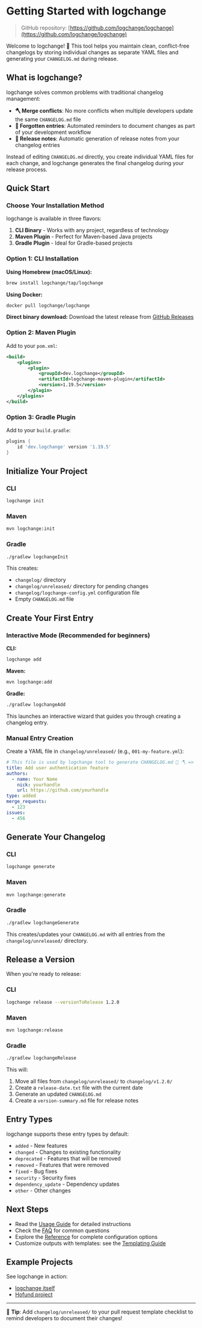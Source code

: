 # Getting Started with logchange

> GitHub repository: [https://github.com/logchange/logchange](https://github.com/logchange/logchange)

Welcome to logchange! 🌳 This tool helps you maintain clean, conflict-free changelogs by storing individual changes as separate YAML files and generating your `CHANGELOG.md` during release.

## What is logchange?

logchange solves common problems with traditional changelog management:

- **🪓 Merge conflicts**: No more conflicts when multiple developers update the same `CHANGELOG.md` file
- **🌲 Forgotten entries**: Automated reminders to document changes as part of your development workflow
- **📜 Release notes**: Automatic generation of release notes from your changelog entries

Instead of editing `CHANGELOG.md` directly, you create individual YAML files for each change, and logchange generates the final changelog during your release process.

## Quick Start

### Choose Your Installation Method

logchange is available in three flavors:

1. **CLI Binary** - Works with any project, regardless of technology
2. **Maven Plugin** - Perfect for Maven-based Java projects
3. **Gradle Plugin** - Ideal for Gradle-based projects

### Option 1: CLI Installation

**Using Homebrew (macOS/Linux):**
```bash
brew install logchange/tap/logchange
```

**Using Docker:**
```bash
docker pull logchange/logchange
```

**Direct binary download:**
Download the latest release from [GitHub Releases](https://github.com/logchange/logchange/releases)

### Option 2: Maven Plugin

Add to your `pom.xml`:

```xml
<build>
    <plugins>
        <plugin>
            <groupId>dev.logchange</groupId>
            <artifactId>logchange-maven-plugin</artifactId>
            <version>1.19.5</version>
        </plugin>
    </plugins>
</build>
```

### Option 3: Gradle Plugin

Add to your `build.gradle`:

```groovy
plugins {
    id 'dev.logchange' version '1.19.5'
}
```

## Initialize Your Project

### CLI
```bash
logchange init
```

### Maven
```bash
mvn logchange:init
```

### Gradle
```bash
./gradlew logchangeInit
```

This creates:
- `changelog/` directory
- `changelog/unreleased/` directory for pending changes
- `changelog/logchange-config.yml` configuration file
- Empty `CHANGELOG.md` file

## Create Your First Entry

### Interactive Mode (Recommended for beginners)

**CLI:**
```bash
logchange add
```

**Maven:**
```bash
mvn logchange:add
```

**Gradle:**
```bash
./gradlew logchangeAdd
```

This launches an interactive wizard that guides you through creating a changelog entry.

### Manual Entry Creation

Create a YAML file in `changelog/unreleased/` (e.g., `001-my-feature.yml`):

```yaml
# This file is used by logchange tool to generate CHANGELOG.md 🌳 🪓 => 🪵
title: Add user authentication feature
authors:
  - name: Your Name
    nick: yourhandle
    url: https://github.com/yourhandle
type: added
merge_requests:
  - 123
issues:
  - 456
```

## Generate Your Changelog

### CLI
```bash
logchange generate
```

### Maven
```bash
mvn logchange:generate
```

### Gradle
```bash
./gradlew logchangeGenerate
```

This creates/updates your `CHANGELOG.md` with all entries from the `changelog/unreleased/` directory.

## Release a Version

When you're ready to release:

### CLI
```bash
logchange release --versionToRelease 1.2.0
```

### Maven
```bash
mvn logchange:release
```

### Gradle
```bash
./gradlew logchangeRelease
```

This will:
1. Move all files from `changelog/unreleased/` to `changelog/v1.2.0/`
2. Create a `release-date.txt` file with the current date
3. Generate an updated `CHANGELOG.md`
4. Create a `version-summary.md` file for release notes

## Entry Types

logchange supports these entry types by default:

- `added` - New features
- `changed` - Changes to existing functionality
- `deprecated` - Features that will be removed
- `removed` - Features that were removed
- `fixed` - Bug fixes
- `security` - Security fixes
- `dependency_update` - Dependency updates
- `other` - Other changes

## Next Steps

- Read the [Usage Guide](usage.md) for detailed instructions
- Check the [FAQ](faq.md) for common questions
- Explore the [Reference](reference.md) for complete configuration options
- Customize outputs with templates: see the [Templating Guide](templates.md)

## Example Projects

See logchange in action:
- [logchange itself](https://github.com/logchange/logchange/blob/main/CHANGELOG.md)
- [Hofund project](https://github.com/logchange/hofund/blob/master/CHANGELOG.md)

---

🌟 **Tip**: Add `changelog/unreleased/` to your pull request template checklist to remind developers to document their changes!